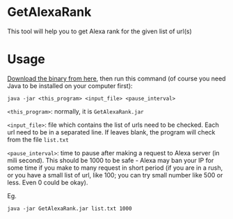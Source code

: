 # GetAlexaRank
This tool will help you to get Alexa rank for the given list of url(s)

# Usage
[Download the binary from here](https://github.com/scorta/GetAlexaRank/releases/download/v0.1/GetAlexaRank.jar), then run this command (of course you need Java to be installed on your computer first):

`java -jar <this_program> <input_file> <pause_interval>`

`<this_program>`: normally, it is `GetAlexaRank.jar`

`<input_file>`: file which contains the list of urls need to be checked. Each url need to be in a separated line. If leaves blank, the program will check from the file `list.txt`

`<pause_interval>`: time to pause after making a request to Alexa server (in mili second). This should be 1000 to be safe - Alexa may ban your IP for some time if you make to many request in short period (if you are in a rush, or you have a small list of url, like 100; you can try small number like 500 or less. Even 0 could be okay).

Eg.

`java -jar GetAlexaRank.jar list.txt 1000`
